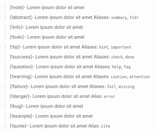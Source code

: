 > [!note]-
> Lorem ipsum dolor sit amet

> [!abstract]-
> Lorem ipsum dolor sit amet
Aliases: `summary`, `tldr`

> [!info]-
> Lorem ipsum dolor sit amet

> [!todo]-
> Lorem ipsum dolor sit amet

> [!tip]-
> Lorem ipsum dolor sit amet
Aliases: `hint`, `important`

> [!success]-
> Lorem ipsum dolor sit amet
Aliases: `check`, `done`

> [!question]-
> Lorem ipsum dolor sit amet
Aliases: `help`, `faq`

> [!warning]-
> Lorem ipsum dolor sit amet
Aliases: `caution`, `attention`

> [!failure]-
> Lorem ipsum dolor sit amet
Aliases: `fail`, `missing`

> [!danger]-
> Lorem ipsum dolor sit amet
Alias: `error`

> [!bug]-
> Lorem ipsum dolor sit amet

> [!example]-
> Lorem ipsum dolor sit amet

> [!quote]-
> Lorem ipsum dolor sit amet
Alias: `cite`